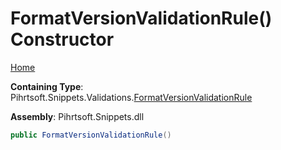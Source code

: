 # FormatVersionValidationRule\(\) Constructor

[Home](../../../../../README.md)

**Containing Type**: Pihrtsoft\.Snippets\.Validations\.[FormatVersionValidationRule](../README.md)

**Assembly**: Pihrtsoft\.Snippets\.dll

```csharp
public FormatVersionValidationRule()
```

